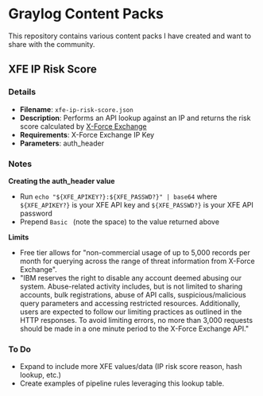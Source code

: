 # Graylog Content Packs

This repository contains various content packs I have created and want to share with the community.

## XFE IP Risk Score
### Details
- **Filename**: `xfe-ip-risk-score.json` 
- **Description**: Performs an API lookup against an IP and returns the risk score calculated by [X-Force Exchange](https://exchange.xforce.ibmcloud.com)   
- **Requirements**: X-Force Exchange IP Key    
- **Parameters**: auth_header  

### Notes
**Creating the auth_header value**
- Run `echo "${XFE_APIKEY?}:${XFE_PASSWD?}" | base64` where `${XFE_APIKEY?}` is your XFE API key and `${XFE_PASSWD?}` is your XFE API password
- Prepend `Basic ` (note the space) to the value returned above

**Limits**
- Free tier allows for "non-commercial usage of up to 5,000 records per month for querying across the range of threat information from X-Force Exchange".
- "IBM reserves the right to disable any account deemed abusing our system. Abuse-related activity includes, but is not limited to sharing accounts, bulk registrations, abuse of API calls, suspicious/malicious query parameters and accessing restricted resources. Additionally, users are expected to follow our limiting practices as outlined in the HTTP responses. To avoid limiting errors, no more than 3,000 requests should be made in a one minute period to the X-Force Exchange API."

### To Do
- Expand to include more XFE values/data (IP risk score reason, hash lookup, etc.)
- Create examples of pipeline rules leveraging this lookup table.
